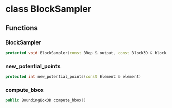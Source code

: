 # class BlockSampler


## Functions

### BlockSampler

```cpp
protected void BlockSampler(const BRep & output, const Block3D & block, const Metric3D & metric)
```


### new_potential_points

```cpp
protected int new_potential_points(const Element & element)
```


### compute_bbox

```cpp
public BoundingBox3D compute_bbox()
```




